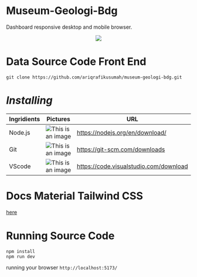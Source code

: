 # Museum-Geologi-Bdg 

Dashboard responsive desktop and mobile browser.

<p align="center">
 <img src="https://i.ibb.co/6m146TV/museum-geologi-bandung.jpg">
 <br />
</p>

# Data Source Code Front End 

```
git clone https://github.com/ariqrafikusumah/museum-geologi-bdg.git
```

# *Installing*

| Ingridients    | Pictures | URL |
| -------------- | -------- | --- |
| Node.js        | ![This is an image](https://nodejs.org/static/images/logo.svg) | https://nodejs.org/en/download/ |
| Git            | ![This is an image](https://git-scm.com/images/logo@2x.png) | https://git-scm.com/downloads |
| VScode         | ![This is an image](https://niagaspace.sgp1.digitaloceanspaces.com/blog/wp-content/uploads/2022/02/18100228/visual-code-studio-1024x489.jpg) | https://code.visualstudio.com/download |

# Docs Material Tailwind CSS

<a href="https://www.material-tailwind.com/docs/react/installation" >here </a>

# Running Source Code

`npm install`
<br />
`npm run dev`

running your browser `http://localhost:5173/`
